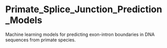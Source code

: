 # Primate_Splice_Junction_Prediction_Models
Machine learning models for predicting exon-intron boundaries in DNA sequences from primate species.
